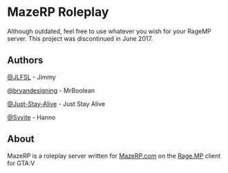 # MazeRP Roleplay
Although outdated, feel free to use whatever you wish for your RageMP server. This project was discontinued in June 2017.

## Authors
[@JLFSL](https://github.com/JLFSL) - Jimmy

[@bryandesigning](https://github.com/bryandesigning) - MrBoolean

[@Just-Stay-Alive](https://github.com/Just-Stay-Alive) - Just Stay Alive

[@Svvite](https://github.com/Svvite) - Hanno


## About
MazeRP is a roleplay server written for [MazeRP.com](http://mazerp.com) on the [Rage.MP](http://rage.mp) client for GTA:V
